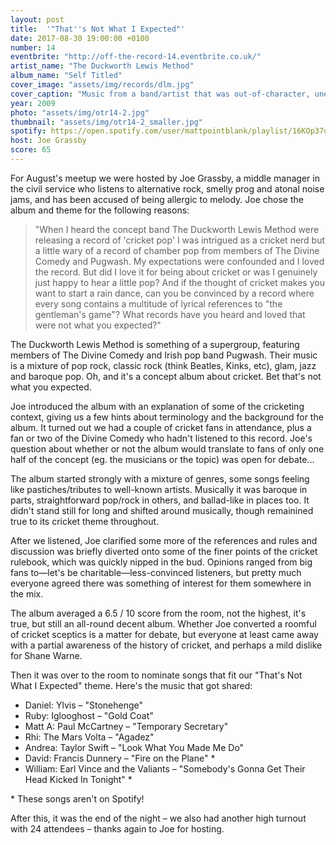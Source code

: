 ```yaml
---
layout: post
title:  '"That''s Not What I Expected"'
date: 2017-08-30 19:00:00 +0100
number: 14
eventbrite: "http://off-the-record-14.eventbrite.co.uk/"
artist_name: "The Duckworth Lewis Method"
album_name: "Self Titled"
cover_image: "assets/img/records/dlm.jpg"
cover_caption: "Music from a band/artist that was out-of-character, unexpected, conceptual or otherwise different from what you'd come to expect from them."
year: 2009
photo: "assets/img/otr14-2.jpg"
thumbnail: "assets/img/otr14-2_smaller.jpg"
spotify: https://open.spotify.com/user/mattpointblank/playlist/16KOp37u7DHVUEjCW0gAur
host: Joe Grassby
score: 65
---
```


For August's meetup we were hosted by Joe Grassby, a middle manager in the civil service who listens to alternative rock, smelly prog and atonal noise jams, and has been accused of being allergic to melody. Joe chose the album and theme for the following reasons:

>"When I heard the concept band The Duckworth Lewis Method were releasing a record of 'cricket pop' I was intrigued as a cricket nerd but a little wary of a record of chamber pop from members of The Divine Comedy and Pugwash. My expectations were confounded and I loved the record. But did I love it for being about cricket or was I genuinely just happy to hear a little pop? And if the thought of cricket makes you want to start a rain dance, can you be convinced by a record where every song contains a multitude of lyrical references to "the gentleman's game"? What records have you heard and loved that were not what you expected?" 

The Duckworth Lewis Method is something of a supergroup, featuring members of The Divine Comedy and Irish pop band Pugwash. Their music is a mixture of pop rock, classic rock (think Beatles, Kinks, etc), glam, jazz and baroque pop. Oh, and it's a concept album about cricket. Bet that's not what you expected.

Joe introduced the album with an explanation of some of the cricketing context, giving us a few hints about terminology and the background for the album. It turned out we had a couple of cricket fans in attendance, plus a fan or two of the Divine Comedy who hadn't listened to this record. Joe's question about whether or not the album would translate to fans of only one half of the concept (eg. the musicians or the topic) was open for debate...

The album started strongly with a mixture of genres, some songs feeling like pastiches/tributes to well-known artists. Musically it was baroque in parts, straightforward pop/rock in others, and ballad-like in places too. It didn't stand still for long and shifted around musically, though remainined true to its cricket theme throughout. 

After we listened, Joe clarified some more of the references and rules and discussion was briefly diverted onto some of the finer points of the cricket rulebook, which was quickly nipped in the bud. Opinions ranged from big fans to—let's be charitable—less-convinced listeners, but pretty much everyone agreed there was something of interest for them somewhere in the mix. 

The album averaged a 6.5 / 10 score from the room, not the highest, it's true, but still an all-round decent album. Whether Joe converted a roomful of cricket sceptics is a matter for debate, but everyone at least came away with a partial awareness of the history of cricket, and perhaps a mild dislike for Shane Warne. 

Then it was over to the room to nominate songs that fit our "That's Not What I Expected" theme. Here's the music that got shared:

- Daniel: Ylvis – "Stonehenge"
- Ruby: Iglooghost – "Gold Coat"
- Matt A: Paul McCartney – "Temporary Secretary"
- Rhi: The Mars Volta – "Agadez"
- Andrea: Taylor Swift – "Look What You Made Me Do"
- David: Francis Dunnery – "Fire on the Plane" *
- William: Earl Vince and the Valiants – "Somebody's Gonna Get Their Head Kicked In Tonight" * 

\* These songs aren't on Spotify!

After this, it was the end of the night – we also had another high turnout with 24 attendees – thanks again to Joe for hosting.